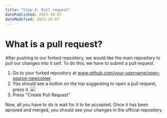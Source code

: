```yaml
---
title: "Step 4: Pull request"
datePublished: 2023-10-07
dateModified: 2023-10-07
---
```


# What is a pull request?

After pushing to our forked repository, we would like the main repository to
pull our changes into it self. To do this, we have to submit a pull request.

1. Go to your forked repository at
   www.github.com/your-username/open-source-newcomer.
2. You should see a button on the top suggesting to open a pull request, press
   it.
   ![](https://docs.github.com/assets/cb-34106/mw-1440/images/help/pull_requests/pull-request-compare-pull-request.webp)
3. Press "Create Pull Request"

Now, all you have to do is wait for it to be accepted. Once it has been aproved
and merged, you should see your changes in the official repository.
